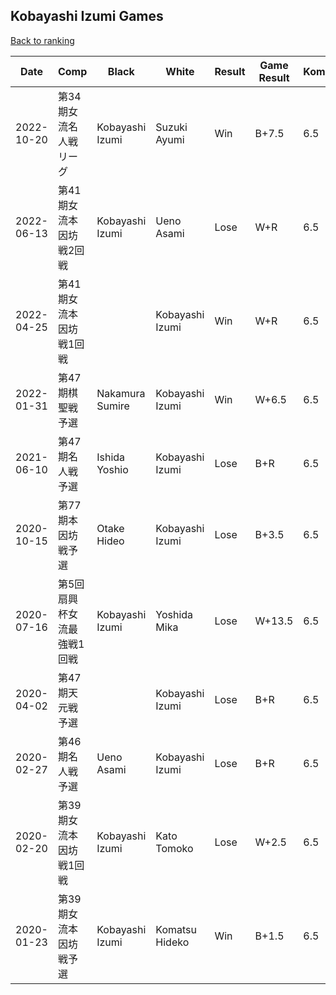 ## Kobayashi Izumi Games

[Back to ranking](../../index.md)




| **Date** | **Comp** | **Black** | **White** | **Result** | **Game Result** | **Komi** | **Rating** | **Diff** | 
| --- | --- | --- | --- | --- | --- | --- | --- | --- |
| 2022-10-20 | 第34期女流名人戦リーグ | Kobayashi Izumi | Suzuki Ayumi | Win | B+7.5 | 6.5 | 2893 | 199 | 
| 2022-06-13 | 第41期女流本因坊戦2回戦  | Kobayashi Izumi | Ueno Asami | Lose | W+R | 6.5 | 2694 | 154 | 
| 2022-04-25 | 第41期女流本因坊戦1回戦 |  | Kobayashi Izumi | Win | W+R | 6.5 | 2540 | 43 | 
| 2022-01-31 | 第47期棋聖戦予選 | Nakamura Sumire | Kobayashi Izumi | Win | W+6.5 | 6.5 | 2497 | 345 | 
| 2021-06-10 | 第47期名人戦予選 | Ishida Yoshio | Kobayashi Izumi | Lose | B+R | 6.5 | 2152 | 0 | 
| 2020-10-15 | 第77期本因坊戦予選 | Otake Hideo | Kobayashi Izumi | Lose | B+3.5 | 6.5 | 2152 | 7 | 
| 2020-07-16 | 第5回扇興杯女流最強戦1回戦 | Kobayashi Izumi | Yoshida Mika | Lose | W+13.5 | 6.5 | 2145 | 37 | 
| 2020-04-02 | 第47期天元戦予選 |  | Kobayashi Izumi | Lose | B+R | 6.5 | 2108 | 277 | 
| 2020-02-27 | 第46期名人戦予選 | Ueno Asami | Kobayashi Izumi | Lose | B+R | 6.5 | 1831 | 11 | 
| 2020-02-20 | 第39期女流本因坊戦1回戦 | Kobayashi Izumi | Kato Tomoko | Lose | W+2.5 | 6.5 | 1820 | -311 | 
| 2020-01-23 | 第39期女流本因坊戦予選 | Kobayashi Izumi | Komatsu Hideko | Win | B+1.5 | 6.5 | 2131 | missing |




